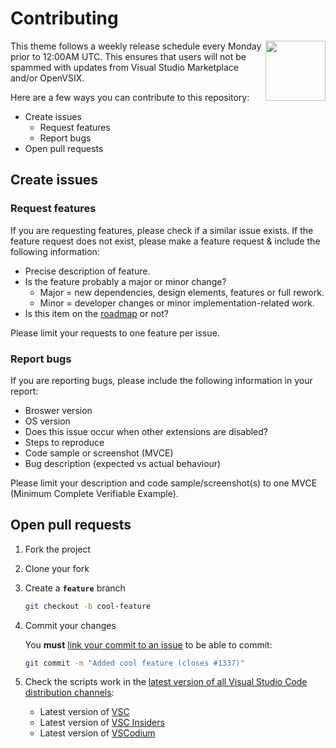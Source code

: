# Contributing

<img align="right" src="https://raw.githubusercontent.com/SNDST00M/starfall-visual-studio-code/v0.3.0/assets/icon.png" width="96px">
This theme follows a weekly release schedule every Monday prior to 12:00AM UTC. This ensures that users will not be spammed with updates from Visual Studio Marketplace and/or OpenVSIX.
	
Here are a few ways you can contribute to this repository:

- Create issues
  - Request features
  - Report bugs
- Open pull requests

## Create issues

### Request features

If you are requesting features, please check if a similar issue exists. If the feature request does not exist, please make a feature request & include the following information:

- Precise description of feature.
- Is the feature probably a major or minor change?
  - Major = new dependencies, design elements, features or full rework.
  - Minor = developer changes or minor implementation-related work.
- Is this item on the [roadmap] or not?

Please limit your requests to one feature per issue.

### Report bugs

If you are reporting bugs, please include the following information in your report:

- Broswer version
- OS version
- Does this issue occur when other extensions are disabled?
- Steps to reproduce
- Code sample or screenshot (MVCE)
- Bug description (expected vs actual behaviour)

Please limit your description and code sample/screenshot(s) to one MVCE (Minimum Complete Verifiable Example).

## Open pull requests

1. Fork the project

2. Clone your fork

3. Create a **`feature`** branch

   ```sh
   git checkout -b cool-feature
   ```
   
4. Commit your changes

   You **must** [link your commit to an issue][github-pr-link] to be able to commit:
   ```sh
   git commit -m "Added cool feature (closes #1337)"
   ```

5. Check the scripts work in the [latest version of all Visual Studio Code distribution channels][vscode-download]:
   - Latest version of [VSC][vscode-download]
   - Latest version of [VSC Insiders][vscode-insiders-download]
   - Latest version of [VSCodium][vscodium-download]

<!-- Create issues -->
[roadmap]: https://github.com/SNDST00M/starfall-visual-studio-code/blob/main/CHANGELOG.md#roadmap
<!-- Open pull requests -->
[github-pr-link]: https://docs.github.com/en/issues/tracking-your-work-with-issues/linking-a-pull-request-to-an-issue#linking-a-pull-request-to-an-issue-using-a-keyword
[vscode-download]: https://code.visualstudio.com/Download
[vscode-insiders-download]: https://code.visualstudio.com/insiders/
[vscodium-download]: https://vscodium.com/#install
